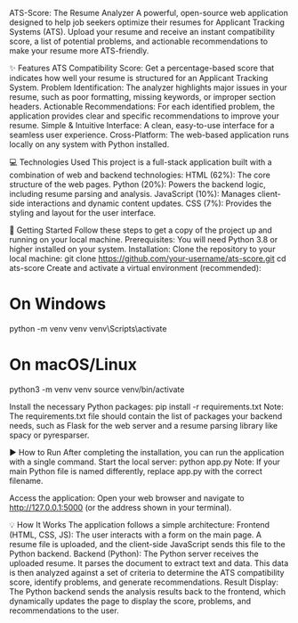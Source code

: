 ATS-Score: The Resume Analyzer
A powerful, open-source web application designed to help job seekers optimize their resumes for Applicant Tracking Systems (ATS). Upload your resume and receive an instant compatibility score, a list of potential problems, and actionable recommendations to make your resume more ATS-friendly.

✨ Features
ATS Compatibility Score: Get a percentage-based score that indicates how well your resume is structured for an Applicant Tracking System.
Problem Identification: The analyzer highlights major issues in your resume, such as poor formatting, missing keywords, or improper section headers.
Actionable Recommendations: For each identified problem, the application provides clear and specific recommendations to improve your resume.
Simple & Intuitive Interface: A clean, easy-to-use interface for a seamless user experience.
Cross-Platform: The web-based application runs locally on any system with Python installed.

💻 Technologies Used
This project is a full-stack application built with a combination of web and backend technologies:
HTML (62%): The core structure of the web pages.
Python (20%): Powers the backend logic, including resume parsing and analysis.
JavaScript (10%): Manages client-side interactions and dynamic content updates.
CSS (7%): Provides the styling and layout for the user interface.

🚀 Getting Started
Follow these steps to get a copy of the project up and running on your local machine.
Prerequisites:
You will need Python 3.8 or higher installed on your system.
Installation:
Clone the repository to your local machine:
git clone https://github.com/your-username/ats-score.git
cd ats-score
Create and activate a virtual environment (recommended):

# On Windows
python -m venv venv
venv\Scripts\activate

# On macOS/Linux
python3 -m venv venv
source venv/bin/activate

Install the necessary Python packages:
pip install -r requirements.txt
Note: The requirements.txt file should contain the list of packages your backend needs, such as Flask for the web server and a resume parsing library like spacy or pyresparser.

▶️ How to Run
After completing the installation, you can run the application with a single command.
Start the local server:
python app.py
Note: If your main Python file is named differently, replace app.py with the correct filename.

Access the application:
Open your web browser and navigate to http://127.0.0.1:5000 (or the address shown in your terminal).

💡 How It Works
The application follows a simple architecture:
Frontend (HTML, CSS, JS): The user interacts with a form on the main page. A resume file is uploaded, and the client-side JavaScript sends this file to the Python backend.
Backend (Python): The Python server receives the uploaded resume. It parses the document to extract text and data. This data is then analyzed against a set of criteria to determine the ATS compatibility score, identify problems, and generate recommendations.
Result Display: The Python backend sends the analysis results back to the frontend, which dynamically updates the page to display the score, problems, and recommendations to the user.
